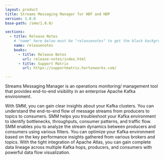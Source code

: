 ```yaml
---
layout: product
title: Streams Messaging Manager for HDF and HDP
version: 1.0.0
base-path: /smm/1.0.0/

sections:
  - title: Release Notes
    # "name" here below must be "releasenotes" to get the black background
    name: releasenotes
    books:
      - title: Release Notes
        url: release-notes/index.html
      - title: Support Matrix
        url: https://supportmatrix.hortonworks.com/

---
```


Streams Messaging Manager is an operations monitoring/ management tool
that provides end-to-end visibility in an enterprise Apache Kafka
environment.

With SMM, you can gain clear insights about your Kafka clusters. You can
understand the end-to-end flow of message streams from producers to
topics to consumers. SMM helps you troubleshoot your Kafka environment
to identify bottlenecks, throughputs, consumer patterns, and traffic
flow. SMM enables you to analyze the stream dynamics between producers
and consumers using various filters. You can optimize your Kafka
environment based on the key performance insights gathered from various
brokers and topics. With the tight integration of Apache Atlas, you can
gain complete data lineage across multiple Kafka hops, producers, and
consumers with powerful data flow visualization.
